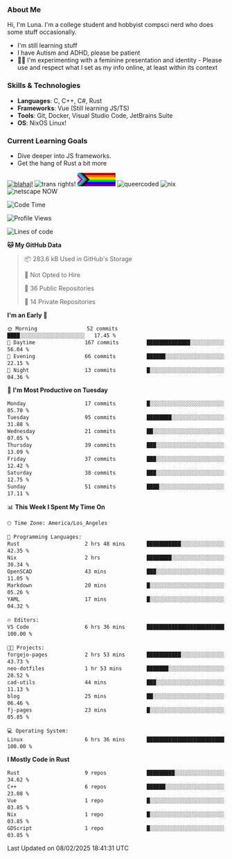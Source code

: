 ### About Me
Hi, I'm Luna. I'm a college student and hobbyist compsci nerd who does some stuff occasionally.

- I'm still learning stuff
- I have Autism and ADHD, please be patient
- 🏳️‍⚧️ I'm experimenting with a feminine presentation and identity - Please use and respect what I set as my info online, at least within its context

### Skills & Technologies
- **Languages**: C, C++, C#, Rust
- **Frameworks**: Vue (Still learning JS/TS)
- **Tools**: Git, Docker, Visual Studio Code, JetBrains Suite
- **OS**: NixOS Linux!

### Current Learning Goals
- Dive deeper into JS frameworks.
- Get the hang of Rust a bit more

[![blahaj!](https://isabelroses.com/static/badges/badges/love_blahaj.gif)](https://www.ikea.com/us/en/p/blahaj-soft-toy-shark-90373590/)
![trans rights!](https://isabelroses.com/static/badges/badges/transnow.png)
![progress pride](https://raw.githubusercontent.com/TheFelidae/88x31/refs/heads/main/images/pride/badge_progress.png?raw=true)
![queercoded](https://isabelroses.com/static/badges/badges/queercoded.webp)
![nix](https://isabelroses.com/static/badges/badges/nix.gif)
![netscape NOW](https://cyber.dabamos.de/88x31/netscapenow30.gif)

<!--START_SECTION:waka-->
![Code Time](http://img.shields.io/badge/Code%20Time-150%20hrs%2021%20mins-blue)

![Profile Views](http://img.shields.io/badge/Profile%20Views-0-blue)

![Lines of code](https://img.shields.io/badge/From%20Hello%20World%20I%27ve%20Written-225.7%20thousand%20lines%20of%20code-blue)

**🐱 My GitHub Data** 

> 📦 283.6 kB Used in GitHub's Storage 
 > 
> 🚫 Not Opted to Hire
 > 
> 📜 36 Public Repositories 
 > 
> 🔑 14 Private Repositories 
 > 
**I'm an Early 🐤** 

```text
🌞 Morning                52 commits          ████░░░░░░░░░░░░░░░░░░░░░   17.45 % 
🌆 Daytime                167 commits         ██████████████░░░░░░░░░░░   56.04 % 
🌃 Evening                66 commits          ██████░░░░░░░░░░░░░░░░░░░   22.15 % 
🌙 Night                  13 commits          █░░░░░░░░░░░░░░░░░░░░░░░░   04.36 % 
```
📅 **I'm Most Productive on Tuesday** 

```text
Monday                   17 commits          █░░░░░░░░░░░░░░░░░░░░░░░░   05.70 % 
Tuesday                  95 commits          ████████░░░░░░░░░░░░░░░░░   31.88 % 
Wednesday                21 commits          ██░░░░░░░░░░░░░░░░░░░░░░░   07.05 % 
Thursday                 39 commits          ███░░░░░░░░░░░░░░░░░░░░░░   13.09 % 
Friday                   37 commits          ███░░░░░░░░░░░░░░░░░░░░░░   12.42 % 
Saturday                 38 commits          ███░░░░░░░░░░░░░░░░░░░░░░   12.75 % 
Sunday                   51 commits          ████░░░░░░░░░░░░░░░░░░░░░   17.11 % 
```


📊 **This Week I Spent My Time On** 

```text
🕑︎ Time Zone: America/Los_Angeles

💬 Programming Languages: 
Rust                     2 hrs 48 mins       ███████████░░░░░░░░░░░░░░   42.35 % 
Nix                      2 hrs               ████████░░░░░░░░░░░░░░░░░   30.34 % 
OpenSCAD                 43 mins             ███░░░░░░░░░░░░░░░░░░░░░░   11.05 % 
Markdown                 20 mins             █░░░░░░░░░░░░░░░░░░░░░░░░   05.26 % 
YAML                     17 mins             █░░░░░░░░░░░░░░░░░░░░░░░░   04.32 % 

🔥 Editors: 
VS Code                  6 hrs 36 mins       █████████████████████████   100.00 % 

🐱‍💻 Projects: 
forgejo-pages            2 hrs 53 mins       ███████████░░░░░░░░░░░░░░   43.73 % 
neo-dotfiles             1 hr 53 mins        ███████░░░░░░░░░░░░░░░░░░   28.52 % 
cad-utils                44 mins             ███░░░░░░░░░░░░░░░░░░░░░░   11.13 % 
blog                     25 mins             ██░░░░░░░░░░░░░░░░░░░░░░░   06.46 % 
fj-pages                 23 mins             █░░░░░░░░░░░░░░░░░░░░░░░░   05.85 % 

💻 Operating System: 
Linux                    6 hrs 36 mins       █████████████████████████   100.00 % 
```

**I Mostly Code in Rust** 

```text
Rust                     9 repos             █████████░░░░░░░░░░░░░░░░   34.62 % 
C++                      6 repos             ██████░░░░░░░░░░░░░░░░░░░   23.08 % 
Vue                      1 repo              █░░░░░░░░░░░░░░░░░░░░░░░░   03.85 % 
Nix                      1 repo              █░░░░░░░░░░░░░░░░░░░░░░░░   03.85 % 
GDScript                 1 repo              █░░░░░░░░░░░░░░░░░░░░░░░░   03.85 % 
```




 Last Updated on 08/02/2025 18:41:31 UTC
<!--END_SECTION:waka-->
